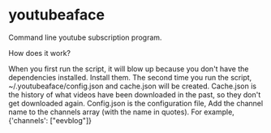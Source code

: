 youtubeaface
============

Command line youtube subscription program.

How does it work?

When you first run the script, it will blow up because you don't have the dependencies installed. Install them.
The second time you run the script, ~/.youtubeaface/config.json and cache.json will be created.
Cache.json is the history of what videos have been downloaded in the past, so they don't get downloaded again.
Config.json is the configuration file, Add the channel name to the channels array (with the name in quotes). 
For example, {'channels': ["eevblog"]}
